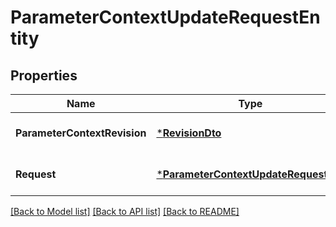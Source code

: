 # ParameterContextUpdateRequestEntity

## Properties
Name | Type | Description | Notes
------------ | ------------- | ------------- | -------------
**ParameterContextRevision** | [***RevisionDto**](RevisionDTO.md) |  | [optional] [default to null]
**Request** | [***ParameterContextUpdateRequestDto**](ParameterContextUpdateRequestDTO.md) |  | [optional] [default to null]

[[Back to Model list]](../README.md#documentation-for-models) [[Back to API list]](../README.md#documentation-for-api-endpoints) [[Back to README]](../README.md)

